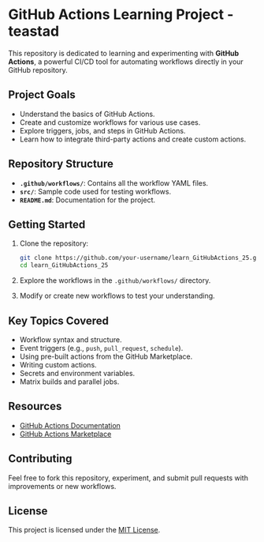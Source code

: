 # GitHub Actions Learning Project - teastad

This repository is dedicated to learning and experimenting with **GitHub Actions**, a powerful CI/CD tool for automating workflows directly in your GitHub repository.

## Project Goals

- Understand the basics of GitHub Actions.
- Create and customize workflows for various use cases.
- Explore triggers, jobs, and steps in GitHub Actions.
- Learn how to integrate third-party actions and create custom actions.

## Repository Structure

- **`.github/workflows/`**: Contains all the workflow YAML files.
- **`src/`**: Sample code used for testing workflows.
- **`README.md`**: Documentation for the project.

## Getting Started

1. Clone the repository:
    ```bash
    git clone https://github.com/your-username/learn_GitHubActions_25.git
    cd learn_GitHubActions_25
    ```

2. Explore the workflows in the `.github/workflows/` directory.

3. Modify or create new workflows to test your understanding.

## Key Topics Covered

- Workflow syntax and structure.
- Event triggers (e.g., `push`, `pull_request`, `schedule`).
- Using pre-built actions from the GitHub Marketplace.
- Writing custom actions.
- Secrets and environment variables.
- Matrix builds and parallel jobs.

## Resources

- [GitHub Actions Documentation](https://docs.github.com/en/actions)
- [GitHub Actions Marketplace](https://github.com/marketplace?type=actions)

## Contributing

Feel free to fork this repository, experiment, and submit pull requests with improvements or new workflows.

## License

This project is licensed under the [MIT License](LICENSE).
